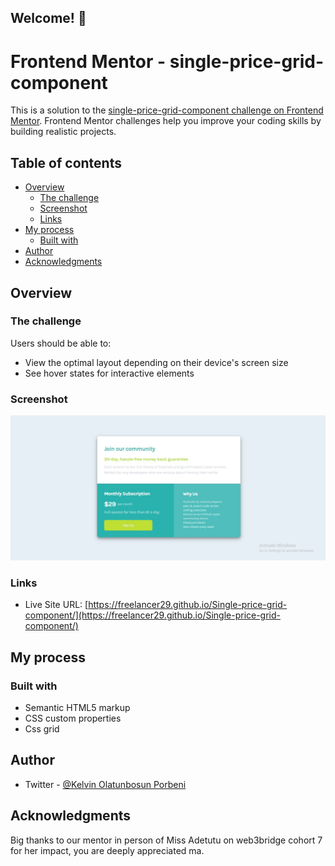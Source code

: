 ## Welcome! 👋
# Frontend Mentor -  single-price-grid-component 

This is a solution to the [ single-price-grid-component challenge on Frontend Mentor](https://www.frontendmentor.io/challenges/3column-preview-card-component-pH92eAR2-). Frontend Mentor challenges help you improve your coding skills by building realistic projects. 

## Table of contents

- [Overview](#overview)
  - [The challenge](#the-challenge)
  - [Screenshot](#screenshot)
  - [Links](#links)
- [My process](#my-process)
  - [Built with](#built-with)
- [Author](#author)
- [Acknowledgments](#acknowledgments)

## Overview

### The challenge

Users should be able to:

- View the optimal layout depending on their device's screen size
- See hover states for interactive elements

### Screenshot

![](./grid%20image/price-grid.jpg)


### Links
- Live Site URL: [https://freelancer29.github.io/Single-price-grid-component/](https://freelancer29.github.io/Single-price-grid-component/)

## My process

### Built with

- Semantic HTML5 markup
- CSS custom properties
- Css grid 

## Author

- Twitter - [@Kelvin Olatunbosun Porbeni](https://www.twitter.com/kelvin_fieldman)


## Acknowledgments

Big thanks to our mentor in person of Miss Adetutu on web3bridge cohort 7 for her impact, you are deeply appreciated ma.